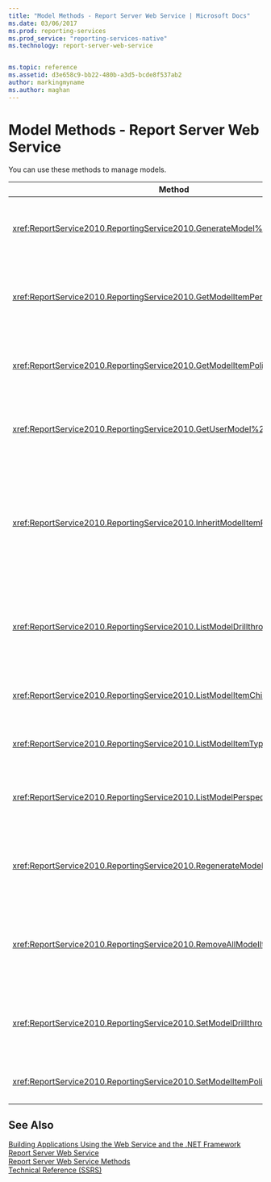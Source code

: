 ```yaml
---
title: "Model Methods - Report Server Web Service | Microsoft Docs"
ms.date: 03/06/2017
ms.prod: reporting-services
ms.prod_service: "reporting-services-native"
ms.technology: report-server-web-service


ms.topic: reference
ms.assetid: d3e658c9-bb22-480b-a3d5-bcde8f537ab2
author: markingmyname
ms.author: maghan
---
```

# Model Methods - Report Server Web Service
  You can use these methods to manage models.  
  
|Method|Action|  
|------------|------------|  
|<xref:ReportService2010.ReportingService2010.GenerateModel%2A>|Generates a default model on top of a shared data source.|  
|<xref:ReportService2010.ReportingService2010.GetModelItemPermissions%2A>|Retrieves the user permissions that are associated with the model item.|  
|<xref:ReportService2010.ReportingService2010.GetModelItemPolicies%2A>|Retrieves the policies that are associated with a model item.|  
|<xref:ReportService2010.ReportingService2010.GetUserModel%2A>|Returns the semantic piece of a model for the current user.|  
|<xref:ReportService2010.ReportingService2010.InheritModelItemParentSecurity%2A>|Deletes the policies that are associated with a model item and causes the model item to inherit the policies from its parent.|  
|<xref:ReportService2010.ReportingService2010.ListModelDrillthroughReports%2A>|Lists drillthrough reports that are associated with an entity in a model.|  
|<xref:ReportService2010.ReportingService2010.ListModelItemChildren%2A>|Returns an array of model item child elements.|  
|<xref:ReportService2010.ReportingService2010.ListModelItemTypes%2A>|Returns a list of supported model item types.|  
|<xref:ReportService2010.ReportingService2010.ListModelPerspectives%2A>|Lists models and perspectives that are available to the user.|  
|<xref:ReportService2010.ReportingService2010.RegenerateModel%2A>|Updates an existing model based on changes to the data source schema.|  
|<xref:ReportService2010.ReportingService2010.RemoveAllModelItemPolicies%2A>|Deletes all policies that are associated with model items in the specified model.|  
|<xref:ReportService2010.ReportingService2010.SetModelDrillthroughReports%2A>|Associates a set of drillthrough reports together with a model.|  
|<xref:ReportService2010.ReportingService2010.SetModelItemPolicies%2A>|Sets security policies on a model item.|  
  
## See Also  
 [Building Applications Using the Web Service and the .NET Framework](../../../reporting-services/report-server-web-service/net-framework/building-applications-using-the-web-service-and-the-net-framework.md)   
 [Report Server Web Service](../../../reporting-services/report-server-web-service/report-server-web-service.md)   
 [Report Server Web Service Methods](../../../reporting-services/report-server-web-service/methods/report-server-web-service-methods.md)   
 [Technical Reference &#40;SSRS&#41;](../../../reporting-services/technical-reference-ssrs.md)  
  
  
